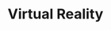 ---
layout: project
title: "Virtual Reality"
description: "Description of Project #1"
header-img: "img/home-bg.jpg"
category: projects
---